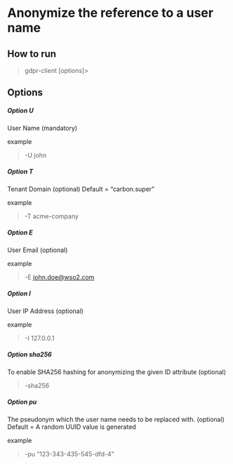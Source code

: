 # Anonymize the reference to a user name

## How to run

> gdpr-client \[options]>

## Options

##### Option U
User Name (mandatory)

example
>-U john

##### Option T
Tenant Domain (optional) Default = “carbon.super”

example
>-T acme-company

##### Option E
User Email (optional)

example
>-E john.doe@wso2.com

##### Option I
User IP Address (optional)

example
>-I 127.0.0.1

##### Option sha256
To enable SHA256 hashing for anonymizing the given ID attribute (optional)
> -sha256

##### Option pu
The pseudonym which the user name needs to be
replaced with. (optional)  Default = A random UUID
value is generated

example
> -pu “123-343-435-545-dfd-4”

